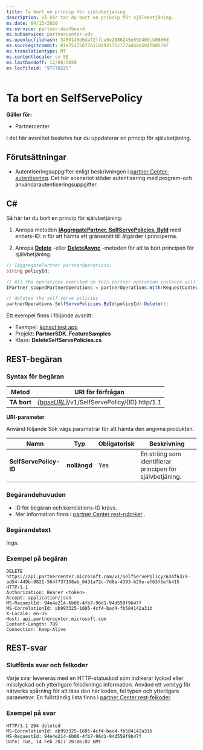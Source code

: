```yaml
---
title: Ta bort en princip för självbetjäning
description: Så här tar du bort en princip för självbetjäning.
ms.date: 04/13/2020
ms.service: partner-dashboard
ms.subservice: partnercenter-sdk
ms.openlocfilehash: 3450145d6daf2ffca5e2886245e592406cb0886d
ms.sourcegitcommit: 01e75175077611da92175c777a440a594fb05797
ms.translationtype: MT
ms.contentlocale: sv-SE
ms.lasthandoff: 12/08/2020
ms.locfileid: "97770225"
---
```

# <a name="delete-a-selfservepolicy"></a>Ta bort en SelfServePolicy

**Gäller för:**

- Partnercenter

I det här avsnittet beskrivs hur du uppdaterar en princip för självbetjäning.

## <a name="prerequisites"></a>Förutsättningar

- Autentiseringsuppgifter enligt beskrivningen i [partner Center-autentisering](partner-center-authentication.md). Det här scenariot stöder autentisering med program-och användarautentiseringsuppgifter.

## <a name="c"></a>C\#

Så här tar du bort en princip för självbetjäning:

1. Anropa metoden [**IAggregatePartner. SelfServePolicies. ById**](/dotnet/api/microsoft.store.partnercenter.iselfservepoliciescollection.byid) med enhets-ID: n för att hämta ett gränssnitt till åtgärder i principerna.

2. Anropa [**Delete**](/dotnet/api/microsoft.store.partnercenter.SelfServePolicies.delete) -eller [**DeleteAsync**](/dotnet/api/microsoft.store.partnercenter.SelfServePolicies.deleteasync) -metoden för att ta bort principen för självbetjäning.

``` csharp
// IAggregatePartner partnerOperations;
string policyId;

// All the operations executed on this partner operation instance will share the same correlation Id but will differ in request Id
IPartner scopedPartnerOperations = partnerOperations.With(RequestContextFactory.Instance.Create(Guid.NewGuid()));

// deletes the self-serve policies
partnerOperations.SelfServePolicies.ById(policyId).Delete();
```

Ett exempel finns i följande avsnitt:

- Exempel: [konsol test app](console-test-app.md)
- Projekt: **PartnerSDK. FeatureSamples**
- Klass: **DeleteSelfServePolicies.cs**

## <a name="rest-request"></a>REST-begäran

### <a name="request-syntax"></a>Syntax för begäran

| Metod  | URI för förfrågan                                                                   |
|---------|-------------------------------------------------------------------------------|
| **TA bort** | [*{baseURL}*](partner-center-rest-urls.md)/v1/SelfServePolicy/{ID} http/1.1 |

**URI-parameter**

Använd följande Sök vägs parametrar för att hämta den angivna produkten.

| Namn                       | Typ         | Obligatorisk | Beskrivning                                                     |
|----------------------------|--------------|----------|-----------------------------------------------------------------|
| **SelfServePolicy-ID**     | **nollängd**   | Yes      | En sträng som identifierar principen för självbetjäning.                 |

### <a name="request-headers"></a>Begärandehuvuden

- ID för begäran och korrelations-ID krävs.
- Mer information finns i [partner Center rest-rubriker](headers.md) .

### <a name="request-body"></a>Begärandetext

Inga.

### <a name="request-example"></a>Exempel på begäran

```http
DELETE https://api.partnercenter.microsoft.com/v1/SelfServePolicy/634f6379-ad54-449b-9821-564f737158ab_0431a72c-7d8a-4393-b25e-ef63f5efb415 HTTP/1.1
Authorization: Bearer <token>
Accept: application/json
MS-RequestId: 94e4e214-6b06-4fb7-96d1-94d559f9b47f
MS-CorrelationId: ab993325-1605-4cf4-bac4-fb584142a31b
X-Locale: en-US
Host: api.partnercenter.microsoft.com
Content-Length: 789
Connection: Keep-Alive

```

## <a name="rest-response"></a>REST-svar

### <a name="response-success-and-error-codes"></a>Slutförda svar och felkoder

Varje svar levereras med en HTTP-statuskod som indikerar lyckad eller misslyckad och ytterligare felsöknings information. Använd ett verktyg för nätverks spårning för att läsa den här koden, fel typen och ytterligare parametrar. En fullständig lista finns i [partner Center rest-felkoder](error-codes.md).

### <a name="response-example"></a>Exempel på svar

```http
HTTP/1.1 204 deleted
MS-CorrelationId: ab993325-1605-4cf4-bac4-fb584142a31b
MS-RequestId: 94e4e214-6b06-4fb7-96d1-94d559f9b47f
Date: Tue, 14 Feb 2017 20:06:02 GMT

```
